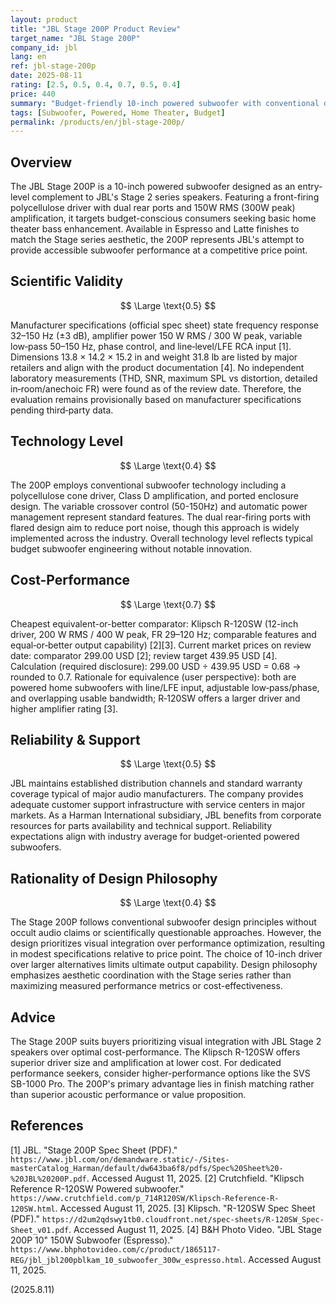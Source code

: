 ```yaml
---
layout: product
title: "JBL Stage 200P Product Review"
target_name: "JBL Stage 200P"
company_id: jbl
lang: en
ref: jbl-stage-200p
date: 2025-08-11
rating: [2.5, 0.5, 0.4, 0.7, 0.5, 0.4]
price: 440
summary: "Budget-friendly 10-inch powered subwoofer with conventional design and adequate performance for entry-level home theater setups"
tags: [Subwoofer, Powered, Home Theater, Budget]
permalink: /products/en/jbl-stage-200p/
---
```


## Overview

The JBL Stage 200P is a 10-inch powered subwoofer designed as an entry-level complement to JBL's Stage 2 series speakers. Featuring a front-firing polycellulose driver with dual rear ports and 150W RMS (300W peak) amplification, it targets budget-conscious consumers seeking basic home theater bass enhancement. Available in Espresso and Latte finishes to match the Stage series aesthetic, the 200P represents JBL's attempt to provide accessible subwoofer performance at a competitive price point.

## Scientific Validity

$$ \Large \text{0.5} $$

Manufacturer specifications (official spec sheet) state frequency response 32–150 Hz (±3 dB), amplifier power 150 W RMS / 300 W peak, variable low‑pass 50–150 Hz, phase control, and line‑level/LFE RCA input [1]. Dimensions 13.8 × 14.2 × 15.2 in and weight 31.8 lb are listed by major retailers and align with the product documentation [4]. No independent laboratory measurements (THD, SNR, maximum SPL vs distortion, detailed in‑room/anechoic FR) were found as of the review date. Therefore, the evaluation remains provisionally based on manufacturer specifications pending third‑party data.

## Technology Level

$$ \Large \text{0.4} $$

The 200P employs conventional subwoofer technology including a polycellulose cone driver, Class D amplification, and ported enclosure design. The variable crossover control (50-150Hz) and automatic power management represent standard features. The dual rear-firing ports with flared design aim to reduce port noise, though this approach is widely implemented across the industry. Overall technology level reflects typical budget subwoofer engineering without notable innovation.

## Cost-Performance

$$ \Large \text{0.7} $$

Cheapest equivalent-or-better comparator: Klipsch R-120SW (12-inch driver, 200 W RMS / 400 W peak, FR 29–120 Hz; comparable features and equal‑or‑better output capability) [2][3]. Current market prices on review date: comparator 299.00 USD [2]; review target 439.95 USD [4]. Calculation (required disclosure): 299.00 USD ÷ 439.95 USD = 0.68 → rounded to 0.7. Rationale for equivalence (user perspective): both are powered home subwoofers with line/LFE input, adjustable low‑pass/phase, and overlapping usable bandwidth; R‑120SW offers a larger driver and higher amplifier rating [3].

## Reliability & Support

$$ \Large \text{0.5} $$

JBL maintains established distribution channels and standard warranty coverage typical of major audio manufacturers. The company provides adequate customer support infrastructure with service centers in major markets. As a Harman International subsidiary, JBL benefits from corporate resources for parts availability and technical support. Reliability expectations align with industry average for budget-oriented powered subwoofers.

## Rationality of Design Philosophy

$$ \Large \text{0.4} $$

The Stage 200P follows conventional subwoofer design principles without occult audio claims or scientifically questionable approaches. However, the design prioritizes visual integration over performance optimization, resulting in modest specifications relative to price point. The choice of 10-inch driver over larger alternatives limits ultimate output capability. Design philosophy emphasizes aesthetic coordination with the Stage series rather than maximizing measured performance metrics or cost-effectiveness.

## Advice

The Stage 200P suits buyers prioritizing visual integration with JBL Stage 2 speakers over optimal cost-performance. The Klipsch R-120SW offers superior driver size and amplification at lower cost. For dedicated performance seekers, consider higher-performance options like the SVS SB-1000 Pro. The 200P's primary advantage lies in finish matching rather than superior acoustic performance or value proposition.

## References

[1] JBL. "Stage 200P Spec Sheet (PDF)." `https://www.jbl.com/on/demandware.static/-/Sites-masterCatalog_Harman/default/dw643ba6f8/pdfs/Spec%20Sheet%20-%20JBL%20200P.pdf`. Accessed August 11, 2025.
[2] Crutchfield. "Klipsch Reference R-120SW Powered subwoofer." `https://www.crutchfield.com/p_714R120SW/Klipsch-Reference-R-120SW.html`. Accessed August 11, 2025.
[3] Klipsch. "R-120SW Spec Sheet (PDF)." `https://d2um2qdswy1tb0.cloudfront.net/spec-sheets/R-120SW_Spec-Sheet_v01.pdf`. Accessed August 11, 2025.
[4] B&H Photo Video. "JBL Stage 200P 10" 150W Subwoofer (Espresso)." `https://www.bhphotovideo.com/c/product/1865117-REG/jbl_jbl200pblkam_10_subwoofer_300w_espresso.html`. Accessed August 11, 2025.

(2025.8.11)